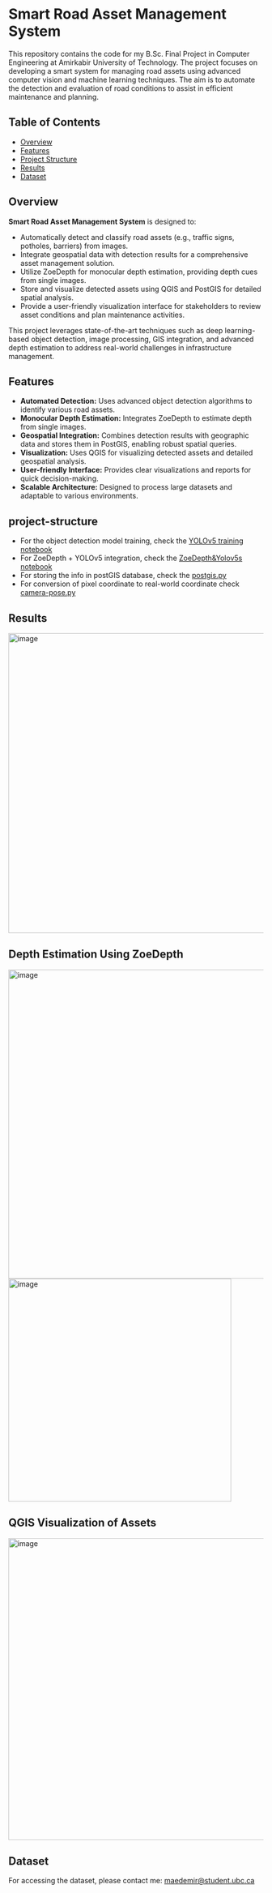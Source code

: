 # Smart Road Asset Management System

This repository contains the code for my B.Sc. Final Project in Computer Engineering at Amirkabir University of Technology. The project focuses on developing a smart system for managing road assets using advanced computer vision and machine learning techniques. The aim is to automate the detection and evaluation of road conditions to assist in efficient maintenance and planning.

## Table of Contents

- [Overview](#overview)
- [Features](#features)
- [Project Structure](#project-structure)
- [Results](#results)
- [Dataset](#Dataset)

## Overview

**Smart Road Asset Management System** is designed to:
- Automatically detect and classify road assets (e.g., traffic signs, potholes, barriers) from images.
- Integrate geospatial data with detection results for a comprehensive asset management solution.
- Utilize ZoeDepth for monocular depth estimation, providing depth cues from single images.
- Store and visualize detected assets using QGIS and PostGIS for detailed spatial analysis.
- Provide a user-friendly visualization interface for stakeholders to review asset conditions and plan maintenance activities.

This project leverages state-of-the-art techniques such as deep learning-based object detection, image processing, GIS integration, and advanced depth estimation to address real-world challenges in infrastructure management.

## Features

- **Automated Detection:** Uses advanced object detection algorithms to identify various road assets.
- **Monocular Depth Estimation:** Integrates ZoeDepth to estimate depth from single images.
- **Geospatial Integration:** Combines detection results with geographic data and stores them in PostGIS, enabling robust spatial queries.
- **Visualization:** Uses QGIS for visualizing detected assets and detailed geospatial analysis.
- **User-friendly Interface:** Provides clear visualizations and reports for quick decision-making.
- **Scalable Architecture:** Designed to process large datasets and adaptable to various environments.

## project-structure
- For the object detection model training, check the [YOLOv5 training notebook](https://github.com/maedemir/smart-road-asset-management-system/blob/main/yolov5s6%20(1).ipynb)
- For ZoeDepth + YOLOv5 integration, check the [ZoeDepth&Yolov5s notebook](https://github.com/maedemir/smart-road-asset-management-system/blob/main/ZoeDepth%26Yolov5s%20(1).ipynb)
- For storing the info in postGIS database, check the [postgis.py](https://github.com/maedemir/smart-road-asset-management-system/blob/main/postgis.py)
- For conversion of pixel coordinate to real-world coordinate check [camera-pose.py](https://github.com/maedemir/smart-road-asset-management-system/blob/main/camera-pose.py)

## Results

<img width="592" alt="image" src="https://github.com/maedemir/smart-road-asset-management-system/assets/72692826/a557429b-3021-4fec-8663-42eb87e7a050">

## Depth Estimation Using ZoeDepth
<img width="610" alt="image" src="https://github.com/maedemir/smart-road-asset-management-system/assets/72692826/951e88f0-2bb8-454a-be11-609918fb515f">
<img width="440" alt="image" src="https://github.com/maedemir/smart-road-asset-management-system/assets/72692826/db105ba8-f618-4720-9395-934cfd187cd8">

## QGIS Visualization of Assets
<img width="596" alt="image" src="https://github.com/maedemir/smart-road-asset-management-system/assets/72692826/0b46ba0d-6c51-4f30-93b0-e15e322fb5ba">


## Dataset

For accessing the dataset, please contact me: maedemir@student.ubc.ca
